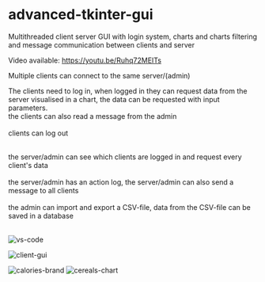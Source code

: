 # advanced-tkinter-gui


Multithreaded client server GUI with login system, charts and charts filtering and message communication between clients and server

Video available: https://youtu.be/Ruhq72MEITs

Multiple clients can connect to the same server/(admin) 

The clients need to log in, when logged in they can request data from the server visualised in a chart, 
the data can be requested with input parameters.
<br> the clients can also read a message from the admin<br>
<br> clients can log out<br>


<br> the server/admin can see which clients are logged in and request every client's data <br>
<br> the server/admin has an action log, the server/admin can also send a message to all clients<br>
<br> the admin can import and export a CSV-file, data from the CSV-file can be saved in a  database <br>
<br>

![vs-code](https://github.com/dominicho97/advanced-tkinter-gui/assets/43000003/e0bccec8-afc2-4b0e-ba50-98d52fa68e37)


![client-gui](https://github.com/dominicho97/advanced-tkinter-gui/assets/43000003/049727a6-adf3-40f8-90ae-b03f0acb0406)

![calories-brand](https://github.com/dominicho97/advanced-tkinter-gui/assets/43000003/514310f3-dfb2-4d62-bbbf-617707eafbbe)
![cereals-chart](https://github.com/dominicho97/advanced-tkinter-gui/assets/43000003/c93abe44-7712-4f85-9930-dab30fbfb57e)



